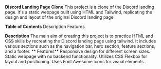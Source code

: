 **Discord Landing Page Clone**
This project is a clone of the Discord landing page. It's a static webpage built using HTML and Tailwind, replicating the design and layout of the original Discord landing page.

**Table of Contents**
Description
Features

**Description**
The main aim of creating this project is to practice HTML and CSS skills by recreating the Discord landing page using tailwind. It includes various sections such as the navigation bar, hero section, feature sections, and a footer.
**
Features**
Responsive design for different screen sizes.
Static webpage with no backend functionality.
Utilizes CSS Flexbox  for layout and positioning.
Uses Font Awesome icons for visual elements.
